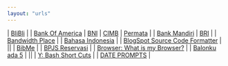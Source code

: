 ```yaml
---
layout: "urls"
---
```


| [BliBli](https://www.blibli.com/) |
| [Bank Of America](https://www.bankofamerica.com/) | [BNI](https://www.bni.co.id/) | [CIMB](https://www.octoclicks.co.id/) | [Permata](https://www.permatabank.com/) |
| [Bank Mandiri](https://bankmandiri.co.id/) | [BRI](https://bri.co.id/) |
| [Bandwidth Place](https://www.bandwidthplace.com/) |
| [Bahasa Indonesia](https://rahmatm.samik-ibrahim.vlsm.org/2017/08/bahasa-indonesia.html) |
| [BlogSpot Source Code Formatter](http://codeformatter.blogspot.com/) |
||
| [BibMe](https://www.bibme.org/) |
| [BPJS Reservasi](https://reservasi.ehealth.co.id/) |
| [Browser: What is my Browser?](https://www.whatismybrowser.com/) |
| [Balonku ada 5](https://youtu.be/K5czD_jB9Os) |
||
| [Y: Bash Short Cuts](https://www.youtube.com/watch?v=C-AQAJXdoS8) | 
| [DATE PROMPTS](https://askubuntu.com/questions/193416/adding-timestamps-to-terminal-prompts) |

